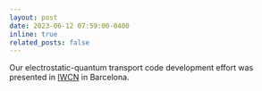 ```yaml
---
layout: post
date: 2023-06-12 07:59:00-0400
inline: true
related_posts: false
---
```


Our electrostatic-quantum transport code development effort was presented in [IWCN](https://iwcn2023.uab.es/program.html) in Barcelona.
